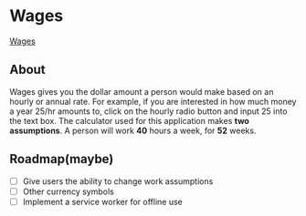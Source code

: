 # Wages
[Wages](http://wages.surge.sh)

## About
Wages gives you the dollar amount a person would make based on an hourly or annual rate. For example, if you are interested in how much money a year 25/hr amounts to, click on the hourly radio button and input 25 into the text box. The calculator used for this application makes __two assumptions__. A person will work __40__ hours a week, for __52__ weeks.

## Roadmap(maybe)
- [ ] Give users the ability to change work assumptions
- [ ] Other currency symbols
- [ ] Implement a service worker for offline use
